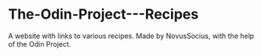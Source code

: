 # The-Odin-Project---Recipes
A website with links to various recipes. Made by NovusSocius, with the help of the Odin Project.
